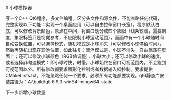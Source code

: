 \# 小球模拟器

写一个C++ Qt6程序，多文件编程，区分头文件和源文件，不能省略任何代码，完整实现以下功能：实现一个桌面应用（可以自由拉伸窗口长宽），程序默认白底，可以修改背景颜色，原点在中间，将窗口划分成四个象限（线条较浅，需要刻度，象限标签只是视觉参考，不应限制小球运动范围），画面中有一个小球随时间自动变换位置，可以选择模式，随机模式是小球消失（可以修改小球停留时间），然后再随机出现在其他位置，如此往复；漂浮模式是，小球不消失，自由飘荡在页面上；还可以修改小球颜色（RGB值调整），小球大小；还可以修改小球的速度，或者选择非匀速模式：即小球时快，时慢。小球始终在窗口可视范围内，不会跑到可视范围以外。所有修改都要求图形化控制或者数据输入框控制。要求提供CMakeLists.txt。不能忽略任何一个要求，必须所有功能都要实现。qt6静态库安装路径为：A:\\build\\qt-6.9.0-win64-mingw64-static

下一步新增小球数量
